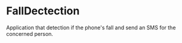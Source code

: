 # FallDectection
Application that detection if the phone's fall and send an SMS for the concerned person.
